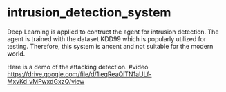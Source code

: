 # intrusion_detection_system
Deep Learning is applied to contruct the agent for intrusion detection. The agent is trained with the dataset KDD99 which is popularly utilized for testing. Therefore, this system is ancent and not suitable for the modern world.

Here is a demo of the attacking detection.
#video
https://drive.google.com/file/d/1leqReaQiTN1aULf-MxvKd_vMFwxdGxzQ/view
